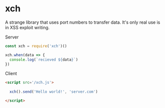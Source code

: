 # xch

A strange library that uses port numbers to transfer data. It's only real use is in XSS exploit writing.


Server

```js
const xch = require('xch')()

xch.when(data => {
  console.log(`recieved ${data}`)
})
```


Client

```html
<script src='/xch.js'>
  
  xch().send('Hello world!', 'server.com')

</script>
```
